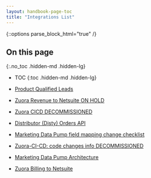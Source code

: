 ```yaml
---
layout: handbook-page-toc
title: "Integrations List"
---
```


{::options parse_block_html="true" /}

<link rel="stylesheet" type="text/css" href="/stylesheets/biztech.css" />

## On this page
{:.no_toc .hidden-md .hidden-lg}

- TOC
{:toc .hidden-md .hidden-lg}

- [Product Qualified Leads](./product-qualified-leads-integration)
- [Zuora Revenue to Netsuite ON HOLD](./zuora-revenue-to-netsuite)
- [Zuora CICD DECOMMISSIONED](./zuora-ci-cd)
- [Distributor (Disty) Orders API](./distributor-api)
- [Marketing Data Pump field mapping change checklist](./marketing-data-pump-field-mapping-change-checklist)
- [Zuora-CI-CD: code changes info DECOMMISSIONED](./zuora-ci-cd-code-changes-info)
- [Marketing Data Pump Architecture](./marketing-data-pump)
- [Zuora Billing to Netsuite](./zuora-billing-netsuite)
